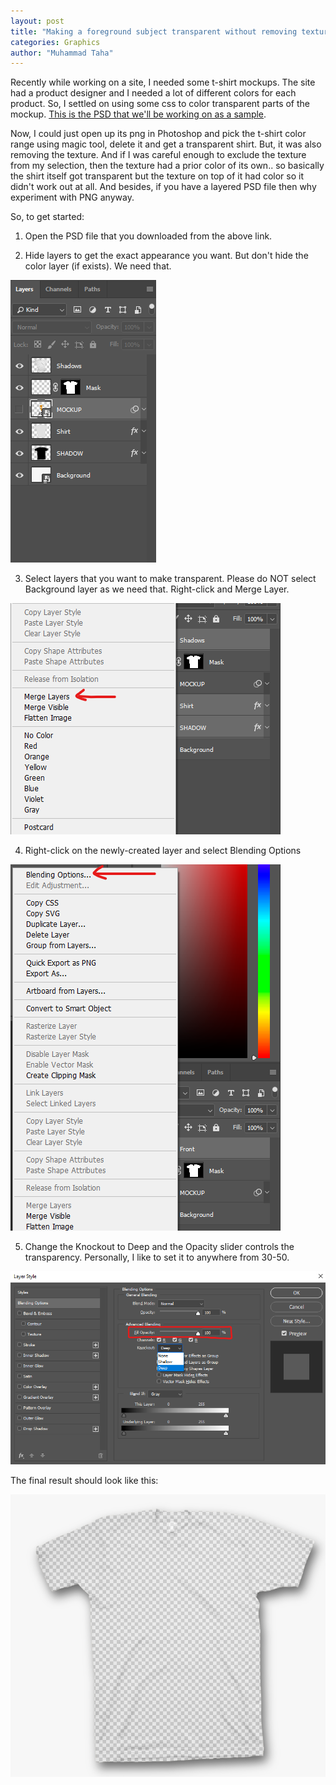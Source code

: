```yaml
---
layout: post
title: "Making a foreground subject transparent without removing textures in Photoshop"
categories: Graphics
author: "Muhammad Taha"
---
```


Recently while working on a site, I needed some t-shirt mockups. The site had a product designer and I needed a lot of different colors for each product. 
So, I settled on using some css to color transparent parts of the mockup. [This is the PSD that we'll be working on as a sample](https://graphictwister.com/flat-t-shirt-mockup/).

Now, I could just open up its png in Photoshop and pick the t-shirt color range using magic tool, delete it and get a transparent shirt. 
But, it was also removing the texture. And if I was careful enough to exclude the texture from my selection, then the texture had a prior color of its own.. so basically the shirt itself got transparent but the texture on top of it had color so it didn't work out at all.
And besides, if you have a layered PSD file then why experiment with PNG anyway.

So, to get started:
1. Open the PSD file that you downloaded from the above link.

2. Hide layers to get the exact appearance you want. But don't hide the color layer (if exists). We need that. 

![hide-useless-layers][hide-useless-layers]

3. Select layers that you want to make transparent. Please do NOT select Background layer as we need that. Right-click and Merge Layer. 

![merge-layers][merge-layers]

4. Right-click on the newly-created layer and select Blending Options 

![blending-options][blending-options]

5. Change the Knockout to Deep and the Opacity slider controls the transparency. Personally, I like to set it to anywhere from 30-50. 

![knockout-effect][knockout-effect]

The final result should look like this: 

![final][final]

[hide-useless-layers]: ../images/hide-useless-layers.png
[merge-layers]: ../images/merge-layers.png
[blending-options]: ../images/blending-options.png
[knockout-effect]: ../images/knockout-effect.png
[final]: ../images/final.png
